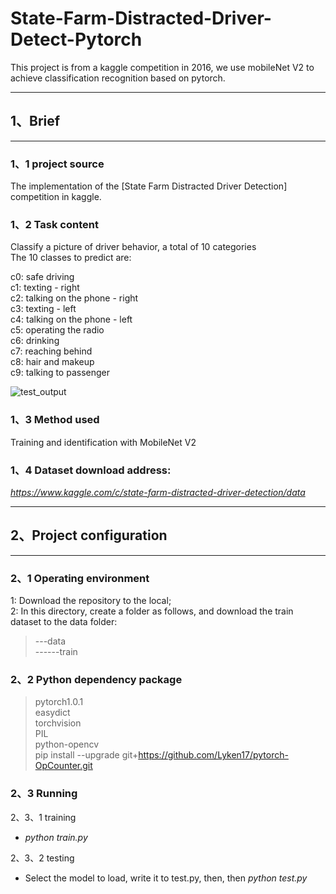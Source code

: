 # State-Farm-Distracted-Driver-Detect-Pytorch
This project is from a kaggle competition in 2016, we use mobileNet V2 to achieve classification recognition based on pytorch.  
***  

## 1、Brief  
---  
### 1、1 project source  
The implementation of the [State Farm Distracted Driver Detection] competition in kaggle.  
### 1、2 Task content  
Classify a picture of driver behavior, a total of 10 categories  
The 10 classes to predict are:  


c0: safe driving  
c1: texting - right  
c2: talking on the phone - right  
c3: texting - left  
c4: talking on the phone - left  
c5: operating the radio  
c6: drinking  
c7: reaching behind  
c8: hair and makeup  
c9: talking to passenger  
  
  
![](https://github.com/TachibanaYoshino/State-Farm-Distracted-Driver-Detect-Pytorch/master/test_output/img_13.jpg "test_output")  

### 1、3 Method used  
Training and identification with MobileNet V2  
### 1、4 Dataset download address:  
*https://www.kaggle.com/c/state-farm-distracted-driver-detection/data*
***
## 2、Project configuration  
---  
### 2、1 Operating environment  
1: Download the repository to the local;  
2: In this directory, create a folder as follows, and download the train dataset to the data folder:  
>---data  
>------train
  
### 2、2 Python dependency package  
> pytorch1.0.1  
> easydict  
> torchvision  
> PIL  
> python-opencv  
> pip install --upgrade git+https://github.com/Lyken17/pytorch-OpCounter.git    
  
### 2、3 Running  
2、3、1 training  
+ *python train.py* 

2、3、2 testing  
+ Select the model to load, write it to test.py, then,  then  *python test.py*

